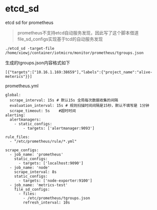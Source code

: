 # etcd_sd
etcd sd for prometheus
> prometheus不支持etcd自动服务发现，因此写了这个脚本借道file_sd_configs实现基于tcd的自动服务发现

```
./etcd_sd -target-file /home/xiewj/container/iotmicro/monitor/prometheus/tgroups.json
```

生成的tgroups.json内容格式如下
```
[{"targets":["10.16.1.169:38659"],"labels":{"project_name":"alive-meterics"}}]
```

prometheus.yml
```
global:
  scrape_interval: 15s # 默认15s 全局每次数据收集的间隔
  evaluation_interval: 15s # 规则扫描时间间隔是15秒，默认不填写是 1分钟
  scrape_timeout: 5s    #超时时间
alerting:
  alertmanagers:
    - static_configs:
        - targets: ['alertmanager:9093']

rule_files:
  - "/etc/prometheus/rule/*.yml"

scrape_configs:
  - job_name: 'prometheus'
    static_configs:
      - targets: ['localhost:9090']
  - job_name: 'node'
    scrape_interval: 8s
    static_configs:
      - targets: ['node-exporter:9100']
  - job_name: 'metrics-test'
    file_sd_configs:
      - files: 
        - /etc/prometheus/tgroups.json
        refresh_interval: 10s
```
